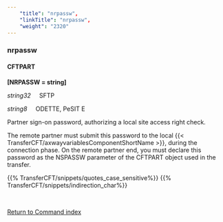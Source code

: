 ```yaml
---
    "title": "nrpassw",
    "linkTitle": "nrpassw",
    "weight": "2320"
---
```

<span id="nrpassw"></span>

### nrpassw

#### CFTPART

**[NRPASSW = string]**

*string32*     SFTP

*string8*     ODETTE, PeSIT E

Partner sign-on password, authorizing a local site access right check.

The remote partner must submit this password to the local {{< TransferCFT/axwayvariablesComponentShortName  >}}, during the connection phase. On the remote partner end, you must declare this
password as the NSPASSW parameter of the CFTPART object
used in the transfer.

{{% TransferCFT/snippets/quotes_case_sensitive%}}
{{% TransferCFT/snippets/indirection_char%}}

 

[Return to Command index](../../)
